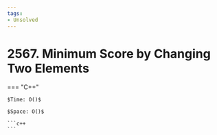 ```yaml
---
tags:
- Unsolved
---
```



# 2567. Minimum Score by Changing Two Elements

=== "C++"

    $Time: O()$

    $Space: O()$

    ```c++
    ```